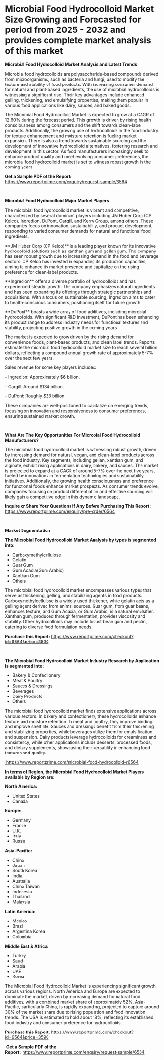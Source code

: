 <p><h1>Microbial Food Hydrocolloid Market Size Growing and Forecasted for period from 2025 - 2032 and provides complete market analysis of this market</h1></p><p><strong>Microbial Food Hydrocolloid Market Analysis and Latest Trends</strong></p>
<p><p>Microbial food hydrocolloids are polysaccharide-based compounds derived from microorganisms, such as bacteria and fungi, used to modify the texture and stability of food products. With increasing consumer demand for natural and plant-based ingredients, the use of microbial hydrocolloids is witnessing a significant rise. Their key advantages include enhanced gelling, thickening, and emulsifying properties, making them popular in various food applications like dairy, sauces, and baked goods.</p><p>The Microbial Food Hydrocolloid Market is expected to grow at a CAGR of 12.60% during the forecast period. This growth is driven by rising health consciousness among consumers and the shift towards clean-label products. Additionally, the growing use of hydrocolloids in the food industry for texture enhancement and moisture retention is fueling market expansion. There is also a trend towards sustainable sourcing and the development of innovative hydrocolloid alternatives, fostering research and development in this sector. As food manufacturers increasingly seek to enhance product quality and meet evolving consumer preferences, the microbial food hydrocolloid market is set to witness robust growth in the coming years.</p></p>
<p><strong>Get a Sample PDF of the Report:&nbsp;</strong> <a href="https://www.reportprime.com/enquiry/request-sample/6564?utm_campaign=4601&utm_medium=2&utm_source=Github&utm_content=ia&utm_term=16052025&utm_id=microbial-food-hydrocolloid">https://www.reportprime.com/enquiry/request-sample/6564</a></p>
<p>&nbsp;</p>
<p><strong>Microbial Food Hydrocolloid Major Market Players</strong></p>
<p><p>The microbial food hydrocolloid market is vibrant and competitive, characterized by several dominant players including JM Huber Corp (CP Kelco), Ingredion, DuPont, Cargill, and Kerry Group, among others. These companies focus on innovation, sustainability, and product development, responding to varied consumer demands for natural and functional food ingredients.</p><p>**JM Huber Corp (CP Kelco)** is a leading player known for its innovative hydrocolloid solutions such as xanthan gum and gellan gum. The company has seen robust growth due to increasing demand in the food and beverage sectors. CP Kelco has invested in expanding its production capacities, aiming to enhance its market presence and capitalize on the rising preference for clean-label products.</p><p>**Ingredion** offers a diverse portfolio of hydrocolloids and has experienced steady growth. The company emphasizes natural ingredients and has been expanding its offerings through strategic partnerships and acquisitions. With a focus on sustainable sourcing, Ingredion aims to cater to health-conscious consumers, positioning itself for future growth.</p><p>**DuPont** boasts a wide array of food additives, including microbial hydrocolloids. With significant R&D investment, DuPont has been enhancing its product range to address industry needs for functional textures and stability, projecting positive growth in the coming years.</p><p>The market is expected to grow driven by the rising demand for convenience foods, plant-based products, and clean label trends. Reports estimate the microbial food hydrocolloid market size to reach several billion dollars, reflecting a compound annual growth rate of approximately 5-7% over the next few years.</p><p>Sales revenue for some key players includes:</p><p>- Ingredion: Approximately $6 billion.</p><p>- Cargill: Around $134 billion.</p><p>- DuPont: Roughly $23 billion.</p><p>These companies are well-positioned to capitalize on emerging trends, focusing on innovation and responsiveness to consumer preferences, ensuring sustained market growth.</p></p>
<p>&nbsp;</p>
<p><strong>What Are The Key Opportunities For Microbial Food Hydrocolloid Manufacturers?</strong></p>
<p><p>The microbial food hydrocolloid market is witnessing robust growth, driven by increasing demand for natural, vegan, and clean-label products across the food industry. Key segments, including gellan, xanthan gum, and alginate, exhibit rising applications in dairy, bakery, and sauces. The market is projected to expand at a CAGR of around 5-7% over the next five years, fueled by innovations in fermentation technologies and sustainability initiatives. Additionally, the growing health consciousness and preference for functional foods enhance market prospects. As consumer trends evolve, companies focusing on product differentiation and effective sourcing will likely gain a competitive edge in this dynamic landscape.</p></p>
<p><strong>Inquire or Share Your Questions If Any Before Purchasing This Report:</strong> <a href="https://www.reportprime.com/enquiry/pre-order/6564?utm_campaign=4601&utm_medium=2&utm_source=Github&utm_content=ia&utm_term=16052025&utm_id=microbial-food-hydrocolloid">https://www.reportprime.com/enquiry/pre-order/6564</a></p>
<p>&nbsp;</p>
<p><strong>Market Segmentation</strong></p>
<p><strong>The Microbial Food Hydrocolloid Market Analysis by types is segmented into:</strong></p>
<p><ul><li>Carboxymethylcellulose</li><li>Gelatin</li><li>Guar Gum</li><li>Gum Acacia(Gum Arabic)</li><li>Xanthan Gum</li><li>Others</li></ul></p>
<p><p>The microbial food hydrocolloid market encompasses various types that serve as thickening, gelling, and stabilizing agents in food products. Carboxymethylcellulose is a widely used thickener, while gelatin acts as a gelling agent derived from animal sources. Guar gum, from guar beans, enhances texture, and Gum Acacia, or Gum Arabic, is a natural emulsifier. Xanthan gum, produced through fermentation, provides viscosity and stability. Other hydrocolloids may include locust bean gum and pectin, catering to diverse food formulation needs.</p></p>
<p><strong>Purchase this Report:&nbsp;</strong><a href="https://www.reportprime.com/checkout?id=6564&price=3590&utm_campaign=4601&utm_medium=2&utm_source=Github&utm_content=ia&utm_term=16052025&utm_id=microbial-food-hydrocolloid">https://www.reportprime.com/checkout?id=6564&price=3590</a></p>
<p>&nbsp;</p>
<p><strong>The Microbial Food Hydrocolloid Market Industry Research by Application is segmented into:</strong></p>
<p><ul><li>Bakery & Confectionery</li><li>Meat & Poultry</li><li>Sauces & Dressings</li><li>Beverages</li><li>Dairy Products</li><li>Others</li></ul></p>
<p><p>The microbial food hydrocolloid market finds extensive applications across various sectors. In bakery and confectionery, these hydrocolloids enhance texture and moisture retention. In meat and poultry, they improve binding and improve shelf life. Sauces and dressings benefit from their thickening and stabilizing properties, while beverages utilize them for emulsification and suspension. Dairy products leverage hydrocolloids for creaminess and consistency, while other applications include desserts, processed foods, and dietary supplements, showcasing their versatility in enhancing food textures and quality.</p></p>
<p><a href="https://www.reportprime.com/microbial-food-hydrocolloid-r6564?utm_campaign=4601&utm_medium=2&utm_source=Github&utm_content=ia&utm_term=16052025&utm_id=microbial-food-hydrocolloid">&nbsp;https://www.reportprime.com/microbial-food-hydrocolloid-r6564</a></p>
<p><strong>In terms of Region, the Microbial Food Hydrocolloid Market Players available by Region are:</strong></p>
<p>
    <p> <strong> North America: </strong>
        <ul>
            <li>United States</li>
            <li>Canada</li>
        </ul>
        </p> 
    <p> <strong> Europe: </strong>
        <ul>
            <li>Germany</li>
            <li>France</li>
            <li>U.K.</li>
            <li>Italy</li>
            <li>Russia</li>
        </ul>
        </p> 
    <p> <strong> Asia-Pacific: </strong>
        <ul>
            <li>China</li>
            <li>Japan</li>
            <li>South Korea</li>
            <li>India</li>
            <li>Australia</li>
            <li>China Taiwan</li>
            <li>Indonesia</li>
            <li>Thailand</li>
            <li>Malaysia</li>
        </ul>
        </p> 
    <p> <strong> Latin America: </strong>
        <ul>
            <li>Mexico</li>
            <li>Brazil</li>
            <li>Argentina Korea</li>
            <li>Colombia</li>
        </ul>
        </p> 
    <p> <strong> Middle East & Africa: </strong>
        <ul>
            <li>Turkey</li>
            <li>Saudi</li>
            <li>Arabia</li>
            <li>UAE</li>
            <li>Korea</li>
        </ul>
    </p>
    </p>
<p><p>The Microbial Food Hydrocolloid Market is experiencing significant growth across various regions. North America and Europe are expected to dominate the market, driven by increasing demand for natural food additives, with a combined market share of approximately 52%. Asia-Pacific, particularly China, is rapidly expanding, projected to capture around 30% of the market share due to rising population and food innovation trends. The USA is estimated to hold about 18%, reflecting its established food industry and consumer preference for hydrocolloids.</p></p>
<p><strong>Purchase this Report: </strong><a href="https://www.reportprime.com/checkout?id=6564&price=3590&utm_campaign=4601&utm_medium=2&utm_source=Github&utm_content=ia&utm_term=16052025&utm_id=microbial-food-hydrocolloid">https://www.reportprime.com/checkout?id=6564&price=3590</a></p>
<p>&nbsp;<strong>Get a Sample PDF of the Report:&nbsp;&nbsp;</strong><a href="https://www.reportprime.com/enquiry/request-sample/6564?utm_campaign=4601&utm_medium=2&utm_source=Github&utm_content=ia&utm_term=16052025&utm_id=microbial-food-hydrocolloid">https://www.reportprime.com/enquiry/request-sample/6564</a></p>
<p><strong></strong></p>
<p><p></p><p></p><p></p></p>